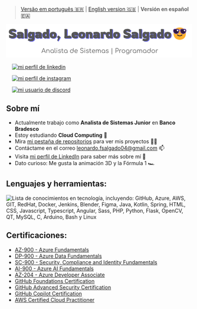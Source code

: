 > [Versão em português 🇧🇷](../README.md) | [English version 🇬🇧](README_English.md) | **Versión en español 🇪🇦**

![Salgado, Leonardo Salgado. Analista de sistemas y desarrollador](../header.png)

<p align="left">

    <a href="https://linkedin.com/in/leonardo-felipe-salgado-394312234" target="_blank"><img src="https://img.shields.io/badge/LinkedIn-0077B5?style=for-the-badge&logo=linkedin&logoColor=white" alt="mi perfil de linkedin"></a>

    <a href="https://instagram.com/leonardofelipesalgado" target="_blank"><img src="https://img.shields.io/badge/-Instagram-%23E4405F?style=for-the-badge&logo=instagram&logoColor=white" alt="mi perfil de instagram"/></a>

    <a href="https://discord.com/users/697092851980435579" target="_blank"> <img src="https://img.shields.io/badge/Discord-7289DA?style=for-the-badge&logo=discord&logoColor=white" alt="mi usuario de discord"/></a>

</p>

## Sobre mí

- Actualmente trabajo como **Analista de Sistemas Junior** en **Banco Bradesco**
- Estoy estudiando **Cloud Computing** 🌱
- Mira [mi pestaña de repositorios](https://github.com/Salgado2004?tab=repositories) para ver mis proyectos 👨‍💻
- Contáctame en el correo leonardo.fsalgado04@gmail.com 📫
- Visita [mi perfil de LinkedIn](https://www.linkedin.com/in/leonardo-felipe-salgado-394312234) para saber más sobre mí 📄
- Dato curioso: Me gusta la animación 3D y la Fórmula 1 🏎️

## Lenguajes y herramientas:

![Lista de conocimientos en tecnología, incluyendo: GitHub, Azure, AWS, GIT, RedHat, Docker, Jenkins, Blender, Figma, Java, Kotlin, Spring, HTML, CSS, Javascript, Typescript, Angular, Sass, PHP, Python, Flask, OpenCV, QT, MySQL, C, Arduino, Bash y Linux](https://skillicons.dev/icons?i=github,azure,aws,git,redhat,docker,jenkins,blender,figma,java,kotlin,spring,html,css,js,ts,angular,sass,php,py,flask,opencv,qt,mysql,c,arduino,bash,linux&perline=14)

## Certificaciones:

- [AZ-900 - Azure Fundamentals](https://learn.microsoft.com/api/credentials/share/pt-br/LeonardoFelipeSalgado-9348/5980314B113D89D7?sharingId=D086D9D18823ED2F)
- [DP-900 - Azure Data Fundamentals](https://learn.microsoft.com/api/credentials/share/pt-br/LeonardoFelipeSalgado-9348/9C0532419F5B8D95?sharingId=D086D9D18823ED2F) 
- [SC-900 - Security, Compliance and Identity Fundamentals](https://learn.microsoft.com/api/credentials/share/pt-br/LeonardoFelipeSalgado-9348/D749299B2C75B6E5?sharingId=D086D9D18823ED2F)
- [AI-900 - Azure AI Fundamentals](https://learn.microsoft.com/api/credentials/share/pt-br/LeonardoFelipeSalgado-9348/59B23AA371CF84CA?sharingId=D086D9D18823ED2F)
- [AZ-204 - Azure Developer Associate](https://learn.microsoft.com/api/credentials/share/pt-br/LeonardoFelipeSalgado-9348/BB657823B318AE17?sharingId=D086D9D18823ED2F)
- [GitHub Foundations Certification](https://www.credly.com/badges/0c6c8fa2-db7c-459b-b46a-0f9128699649/public_url)
- [GitHub Advanced Security Certification](https://www.credly.com/badges/4b497a3f-b69f-4e49-9154-dcdd654d6a8c/public_url)
- [GitHub Copilot Certification](https://www.credly.com/badges/47e74326-b519-40bd-ac54-a15e75157b6b/public_url)
- [AWS Certified Cloud Practitioner](https://www.credly.com/badges/2d628f4f-004b-490f-a7bc-63dc4c964c6e/public_url)